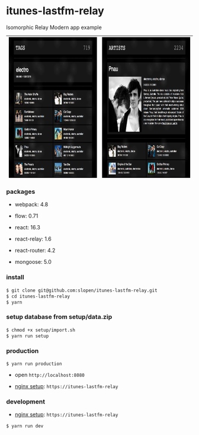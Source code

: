 # itunes-lastfm-relay

Isomorphic Relay Modern app example

<img src="/src/images/screenshot-01.png" align="left" height="380" width="390"> | <img src="/src/images/screenshot-02.png" align="right" height="380" width="390">
--- | ---


### packages

* webpack: 4.8

* flow: 0.71

* react: 16.3

* react-relay: 1.6

* react-router: 4.2

* mongoose: 5.0

### install

```
$ git clone git@github.com:slopen/itunes-lastfm-relay.git
$ cd itunes-lastfm-relay
$ yarn

```

### setup database from setup/data.zip

```
$ chmod +x setup/import.sh
$ yarn run setup

```

### production

```
$ yarn run production
```

* open `http://localhost:8080`

* [nginx setup](/nginx): `https://itunes-lastfm-relay`

### development

* [nginx setup](/nginx): `https://itunes-lastfm-relay`

```
$ yarn run dev
```
